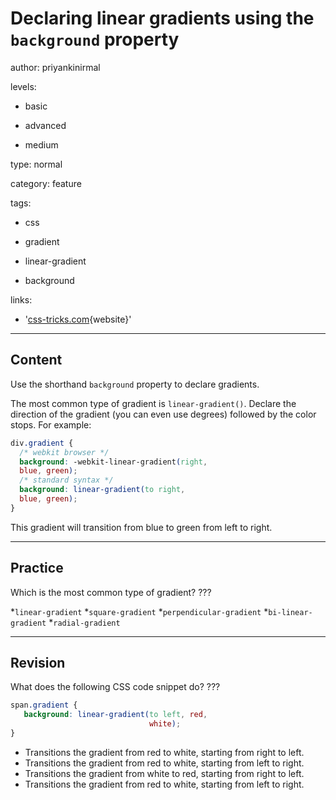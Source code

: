# Declaring linear gradients using the `background` property
author: priyankinirmal

levels:

  - basic

  - advanced

  - medium

type: normal

category: feature

tags:

  - css

  - gradient

  - linear-gradient

  - background

links:

  - '[css-tricks.com](https://css-tricks.com/css3-gradients/){website}'

---
## Content

Use the shorthand `background` property to declare gradients.

The most common type of  gradient is `linear-gradient()`. Declare the direction of the gradient (you can even use degrees) followed by the color stops. For example:

```css
div.gradient {
  /* webkit browser */
  background: -webkit-linear-gradient(right,
  blue, green);
  /* standard syntax */
  background: linear-gradient(to right,
  blue, green); 
}
```
This gradient will transition from blue to green from left to right.

---
## Practice

Which is the most common type of gradient? 
???

*`linear-gradient` 
*`square-gradient` 
*`perpendicular-gradient` 
*`bi-linear-gradient` 
*`radial-gradient`

---
## Revision

What does the following CSS code snippet do? ???

```css
span.gradient {
   background: linear-gradient(to left, red,
                               white);
}
```
* Transitions the gradient from red to white, starting from right to left.
* Transitions the gradient from red to white, starting from left to right.
* Transitions the gradient from white to red, starting from right to left.
* Transitions the gradient from red to white, starting from left to right.